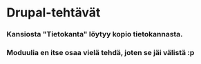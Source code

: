 <h1>Drupal-tehtävät</h1>

<h3>Kansiosta "Tietokanta" löytyy kopio tietokannasta.</h3>
<h3>Moduulia en itse osaa vielä tehdä, joten se jäi välistä :p</h3>